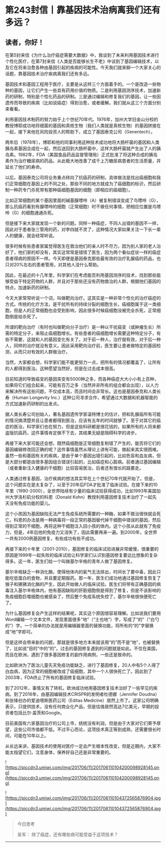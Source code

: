 # 第243封信丨靠基因技术治病离我们还有多远？

## 读者，你好！

在第5封来信《为什么治疗癌症需要大数据》中，我谈到了未来利用基因技术进行个性化医疗，在第7封来信《人类是否能够长生不老》中谈到了基因编辑技术，以及它在将来治愈各种由基因引起的疾病的可能性。今天我们就来聊一个大家关心的话题，靠基因技术治疗疾病离我们还有多远。

基因技术和基因工程用于医疗，主要是从这样三个方面着手的。一个是改造一些物种的基因，让它们产生一些具有药用价值的物质。二是利用基因测序技术，加速新药的研制，特别是个性化药品的研制。三是通过编辑和修复我们的基因，让一些因遗传而导致的疾病（比如说癌症）得到治愈，或者缓解。我们就从这三个方面分别来看看。

利用基因技术制药的努力始于上个世纪70年代。1976年，加州大学旧金山分校的教授博耶成功地将细菌的基因和真核生物（我们人类就是真核生物）的基因拼接在一起，接下来他在风险投资人的帮助下，成立了基因泰克公司（Genentech）。

两年后（1978年），博耶和他的同事利用这种技术成功地将大肠杆菌的基因和人类胰岛素基因合成在一起，然后送回到大肠杆菌中，这样大肠杆菌就产生出了人的胰岛素。1982年，FDA（美国食品药品监督管理局）正式批准了将这种合成的胰岛素作为治疗糖尿病的药品，从此极大地改善了成千上万糖尿病患者的生活质量，并延长了他们的寿命。

以后，基因泰克公司将业务重点转向了抗癌药的研制，具体做法是找出癌细胞和我们正常细胞在基因上的不同之处，那些不同的地方就成为了癌细胞的标识，然后研制一种药专门杀死带有那种癌细胞基因的细胞（即相应的癌细胞）。

比如正常细胞的某个基因里面的碱基腺嘌呤（A）被复制错误变成了鸟嘌呤（G），那么抗癌药看到有腺嘌呤的细胞（正常细胞）时不做任何事情，把相应位置是鸟嘌呤（G）的细胞通通杀死。

但是接下来大家就发现一个新的问题。同样一种癌症，不同人出错的基因不一样，因此对于患者张三管用的药，对李四就不灵了，这种情况大家如果关注一下长一辈人的健康，就会经常听说。

很多时候有些患者家属觉得医生在救治他们的亲人时不尽力，因为别人家的老人治好了，他们家的却没有，其实这常常是错怪了医生，因为两个看似症状一样的癌症患者得病的原因不一样。今天即便是基因泰克那些最有效的治疗乳腺癌的药品，也只对20%左右的患者管用，对其他人没什么帮助。

因此，在最近的十几年里，科学家们在考虑能否利用基因测序的技术，找到那些能够受益于特定药物的人群，并且对于那些还没有药物救治的人群，根据他们基因的特点，加速新药的研制。

今天大家常常听说一个词，叫做靶向治疗。这其实是一种非常个性化的治疗癌症的方式。传统的化疗方法，是干扰所有的持续分裂的细胞生长，癌细胞属于这一类细胞，但是人的正常细胞也会受到影响，因此很多时候癌细胞没被完全杀死，正常细胞倒是给杀死了。

所谓的靶向治疗（有时也叫做靶向分子治疗）是一种以干扰癌变（或肿瘤生长）所需的特定分子，来阻止癌细胞增长。有些患者的癌细胞增长需要这种特定分子，有些不需要，这就和人的基因变化有关了。对于前一种人，治疗就有效，对于后一种人，同样的治疗就没有意义。因此采用靶向治疗前，医生要让患者做特定的基因检测，从而只对有效的人群做治疗。

当然，大家都会想，科学家们能不能更努力一点，把所有的情况都覆盖了，让所有的人都得到医治。这种愿望当然好，但是在过去成本很高。

目前知道的导致癌变的基因突变有5000种之多，而各种癌症大大小小有上百种，如果将它们组合起来，可能有百万之多（当然并非所有的组合都会出现），以人力来解决所有这些问题，不仅成本高，而且时间会非常长。这也是基因泰克和人类长寿（Human Longevity Inc.）这种公司寻求合作，希望通过大数据和机器智能的方式加速新药研制的出发点。

据人类长寿公司创始人，著名基因遗传学家温特博士的估计，把和乳腺癌所有可能的情况搞清楚并且让患者都得到医治，应该有五年的时间就够了。至于对其它的癌症的医治，科学家们也在努力，但是这些科研都是很花钱的，如果所有的人将来都盗版抗癌药，这件事情肯定做不下去，其结果无疑是阻碍科学的进步。

再接下来大家可能还会想，既然癌细胞是正常细胞复制错了产生的，能否将它们的基因编辑修改回正确的呢？这件事情虽然从理论上讲有可能，做起来其实很困难。虽然一些和基因有关的疾病，是由于单个基因出错引起的，比如色盲和血友病，但是大部分都是由很多基因组合错误引起的，比如癌症和心脏病。前者通过基因编辑（或者重新注入健康的干细胞）比较容易医治，后者还有很长的路要走。

人类通过修复基因，治疗疾病的想法其实早在上个世纪70年代就开始了。但是，这个问题实在是太复杂了，以至于20年后FDA才批准了临床试验。在接下来的10年里（1990-2000），全世界陆续有少量的临床试验获得成功，比如1993年美国加州大学洛杉矶分校的科恩（Donald Kohn）教授利用基因修复技术治疗了一起先天没有免疫功能的婴儿。

这个小孩因为基因缺陷无法产生免疫系统所需要的一种酶，如果不救治很快就会死亡。科恩的办法是用一种病毒将一段正常的基因替代掉干细胞中错误的基因，然后得到正常的干细胞，再将这种干细胞注入回小孩的体内。这个小孩从此就有了免疫力，但是，4年后他的免疫力又消失了，因此需要再来一遍。到2000年，全世界一共有2000例基因修复，有些成功有些不成功。

再接下来的十年里（2001-2010），基因修复的临床试验进展非常缓慢，很重要的原因是1999年一起失败的临床试验让科学家们认识到基因修复要远比想象的复杂得多。这一年，医生们给一个叫做基尔辛格的青年人做了基因修复。

基尔辛格缺乏一种消化酶，使得他体内的氨气无法排出，时间长了要中毒，因此只能吃低蛋白的食物，并且要定期服药。那一年，医生们成功地通过基因修复恢复了猴子和狒狒消化酶的产生，因此开始做人的临床试验。医生们将带有正确基因的病毒注入基尔辛格体内，他有基因缺陷的肝脏细胞倒是得到了修复，但是不该影响的免疫细胞巨噬细胞也被感染了，然后整个免疫系统失控了，基尔辛格很快便死亡了。

为什么基因修复会产生这样的结果呢，其实这个原因很容易理解。比如说我们要用Word编辑一个文本文件，发现里面很多“地”（“土也地”）字，写成了“的”（“白勺的”）字。一个简单的办法就是用编辑器里面的替换功能，将所有的“的”字替换成“地”字即可。

但是这样会带来新的问题，那就是很多地方本来就该用“的”而不是“地”，也被替换了，比如说“目的”中的“的”。过去的基因修复遇到的问题就是如此。不仅在美国，而且在欧洲，遇到了很多基因修复的副作用病例，一些还是致命的。

比如欧洲为了医治儿童先天免疫功能缺乏，进行了基因修复，20人中有5个人得了白血病，因为正常的细胞被改成了癌细胞，其中一个人很快死亡了。因此到了2003年，FDA终止了所有的基因修复临床试验。

到了2012年，事情又有了转机，欧洲成功地用基因修复技术治好了一些罕见的疾病。到了2016年，由基因编辑技术CRISPR的发明者杜德娜（Jennifer Doudna）和张锋创办的爱迪塔斯医药公司（Editas Medicine）居然上市了。这家公司明确表示，只提供技术，没有任何商业化产品，但是估值居然高达7亿美元，早期的投资者包括比尔·盖茨和Google。

目前美国有六家基因治疗的公司上市，统统没有利润，但是由于大家对它们寄予厚望，这些公司市值都不低。不过平心而论，这项技术真正等到成熟，还需要很长时间，可能在10年以上。

从长远来讲，基因技术的使用对医疗一定会产生根本性改变，但是近期内，大家不能太指望它们，注意身体，保养好自己还是非常重要的。

![https://piccdn3.umiwi.com/img/201706/11/201706110104200098928145.png](https://piccdn3.umiwi.com/img/201706/11/201706110104200098928145.png)

![https://piccdn3.umiwi.com/img/201706/11/201706110104372565876904.jpg](https://piccdn3.umiwi.com/img/201706/11/201706110104372565876904.jpg)

> 今日思考
> 
> 吴军： 除了癌症，还有哪些病可能受益于这项技术？

---
